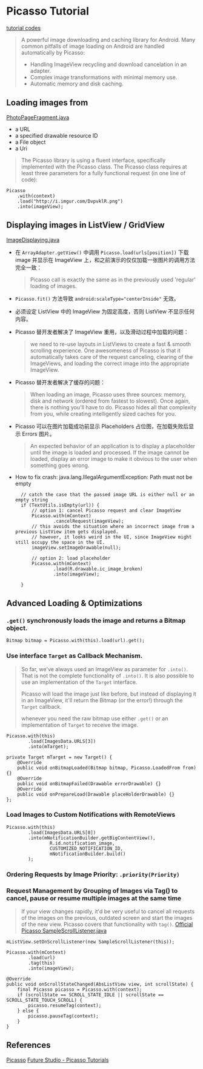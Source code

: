 # Picasso Tutorial

[tutorial codes](../../app/src/main/java/me/li2/android/tutorial/Picasso)

> A powerful image downloading and caching library for Android.
> Many common pitfalls of image loading on Android are handled automatically by Picasso:
>
> - Handling ImageView recycling and download cancelation in an adapter.
> - Complex image transformations with minimal memory use.
> - Automatic memory and disk caching.


## Loading images from

[PhotoPageFragment.java](../../app/src/main/java/me/li2/android/tutorial/Picasso/PhotoPageFragment.java)

- a URL
- a specified drawable resource ID
- a File object
- a Uri

> The Picasso library is using a fluent interface, specifically implemented with the Picasso class. The Picasso class requires at least three parameters for a fully functional request (in one line of code):
 
    Picasso
        .with(context)
        .load("http://i.imgur.com/DvpvklR.png")
        .into(imageView);


## Displaying images in ListView / GridView

[ImageDisplaying.java](../../app/src/main/java/me/li2/android/tutorial/Picasso/L2ImageDisplaying/ImageDisplaying.java)

* 在 `ArrayAdapter.getView()` 中调用 `Picasso.load(urls[position])` 下载 image 并显示在 ImageView 上，和之前演示的仅仅加载一张图片的调用方法完全一致：

    > Picasso call is exactly the same as in the previously used 'regular' loading of images.

* `Picasso.fit()` 方法导致 `android:scaleType="centerInside"` 无效。

* 必须设定 ListView 中的 ImageView 为固定高度，否则 ListView 不显示任何内容。

* Picasso 替开发者解决了 ImageView 重用，以及滑动过程中加载的问题：

     > we need to re-use layouts in ListViews to create a fast & smooth scrolling experience. One awesomeness of Picasso is that it automatically takes care of the request canceling, clearing of the ImageViews, and loading the correct image into the appropriate ImageView.

* Picasso 替开发者解决了缓存的问题：

    > When loading an image, Picasso uses three sources: memory, disk and network (ordered from fastest to slowest). Once again, there is nothing you'll have to do. Picasso hides all that complexity from you, while creating intelligently sized caches for you. 

* Picasso 可以在图片加载成功前显示 Placeholders 占位图，在加载失败后显示 Errors 图片。
    
    > An expected behavior of an application is to display a placeholder until the image is loaded and processed. If the image cannot be loaded, display an error image to make it obvious to the user when something goes wrong.

* How to fix crash: java.lang.IllegalArgumentException: Path must not be empty
        
        // catch the case that the passed image URL is either null or an empty string
        if (TextUtils.isEmpty(url)) {
            // option 1: cancel Picasso request and clear ImageView
            Picasso.with(mContext)
                    .cancelRequest(imageView);
            // this avoids the situation where an incorrect image from a previous ListView item gets displayed.
            // however, it looks weird in the UI, since ImageView might still occupy the space in the UI.
            imageView.setImageDrawable(null);
    
            // option 2: load placeholder
            Picasso.with(mContext)
                    .load(R.drawable.ic_image_broken)
                    .into(imageView);
    
        } 


## Advanced Loading & Optimizations

### `.get()` synchronously loads the image and returns a Bitmap object.

    Bitmap bitmap = Picasso.with(this).load(url).get();

### Use interface `Target` as Callback Mechanism.
 
> So far, we've always used an ImageView as parameter for `.into()`. That is not the complete functionality of `.into()`. It is also possible to use an implementation of the `Target` interface.
>
> Picasso will load the image just like before, but instead of displaying it in an ImageView, it'll return the Bitmap (or the error!) through the `Target` callback.
>
> whenever you need the raw bitmap use either `.get()` or an implementation of `Target` to receive the image.

    Picasso.with(this)
            .load(ImagesData.URLS[3])
            .into(mTarget);
    
    private Target mTarget = new Target() {
        @Override
        public void onBitmapLoaded(Bitmap bitmap, Picasso.LoadedFrom from) {}
        @Override
        public void onBitmapFailed(Drawable errorDrawable) {}
        @Override
        public void onPrepareLoad(Drawable placeHolderDrawable) {}
    };
        
### Load Images to Custom Notifications with RemoteViews

    Picasso.with(this)
            .load(ImagesData.URLS[0])
            .into(mNotificationBuilder.getBigContentView(),
                    R.id.notification_image,
                    CUSTOMIZED_NOTIFICATION_ID,
                    mNotificationBuilder.build()
            );

### Ordering Requests by Image Priority: `.priority(Priority)`

### Request Management by Grouping of Images via Tag() to cancel, pause or resume multiple images at the same time
    
> If your view changes rapidly, it'd be very useful to cancel all requests of the images on the previous, outdated screen and start the images of the new view. Picasso covers that functionality with `tag()`. [Official Picasso SampleScrollListener.java](https://github.com/square/picasso/blob/master/picasso-sample/src/main/java/com/example/picasso/SampleScrollListener.java)

    mListView.setOnScrollListener(new SampleScrollListener(this));

    Picasso.with(mContext)
            .load(url)
            .tag(this)
            .into(imageView);
    
    @Override
    public void onScrollStateChanged(AbsListView view, int scrollState) {
        final Picasso picasso = Picasso.with(context);
        if (scrollState == SCROLL_STATE_IDLE || scrollState == SCROLL_STATE_TOUCH_SCROLL) {
            picasso.resumeTag(context);
        } else {
            picasso.pauseTag(context);
        }
    }

## References

[Picasso](http://square.github.io/picasso/)
[Future Studio - Picasso Tutorials](https://futurestud.io/tutorials/picasso-series-round-up)
